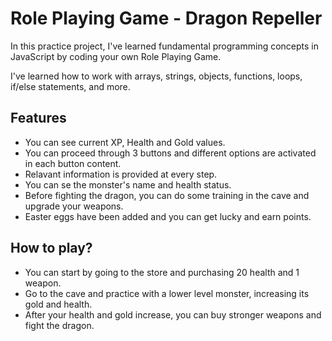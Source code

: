 # Role Playing Game - Dragon Repeller

In this practice project, I've learned fundamental programming concepts in JavaScript by coding your own Role Playing Game.

I've learned how to work with arrays, strings, objects, functions, loops, if/else statements, and more.

## Features
 - You can see current XP, Health and Gold values.
 - You can proceed through 3 buttons and different options are activated in each button content.
 - Relavant information is provided at every step.
 - You can se the monster's name and health status.
 - Before fighting the dragon, you can do some training in the cave and upgrade your weapons.
 - Easter eggs have been added and you can get lucky and earn points.

 ## How to play?
 - You can start by going to the store and purchasing 20 health and 1 weapon.
 - Go to the cave and practice with a lower level monster, increasing its gold and health.
 - After your health and gold increase, you can buy stronger weapons and fight the dragon.
